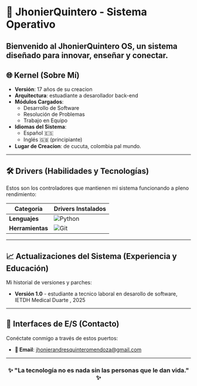 # 🤖 JhonierQuintero - Sistema Operativo 

Bienvenido al **JhonierQuintero OS**, un sistema diseñado para **innovar**, **enseñar** y **conectar**.
---

## 🌐 Kernel (Sobre Mí)

- **Versión**: 17 años de su creacion  
- **Arquitectura**: estuadiante a desarollador back-end 
- **Módulos Cargados**:  
  - Desarrollo de Software  
  - Resolución de Problemas  
  - Trabajo en Equipo  
- **Idiomas del Sistema**:  
  - Español 🇪🇸  
  - Inglés 🇬🇧 (principiante)
- **Lugar de Creacion**: de cucuta, colombia pal mundo.

---

## 🛠️ Drivers (Habilidades y Tecnologías)

Estos son los controladores que mantienen mi sistema funcionando a pleno rendimiento:

| **Categoría**       | **Drivers Instalados**                                                                 |
|---------------------|---------------------------------------------------------------------------------------|
| **Lenguajes**       | ![Python](https://img.shields.io/badge/Python-3776AB?style=flat-square&logo=python&logoColor=white) 
| **Herramientas**    | ![Git](https://img.shields.io/badge/Git-F05032?style=flat-square&logo=git&logoColor=white) 

---

## 📈 Actualizaciones del Sistema (Experiencia y Educación)

Mi historial de versiones y parches:

- **Versión 1.0** - estudiante a tecnico laboral en desarollo de software, IETDH Medical Duarte , 2025  

---

## 🔌 Interfaces de E/S (Contacto)

Conéctate conmigo a través de estos puertos:

- **📧 Email**: jhonierandresquinteromendoza@gmail.com

---

<div align="center">
  <h3>✨ "La tecnología no es nada sin las personas que le dan vida." ✨</h3>
</div>